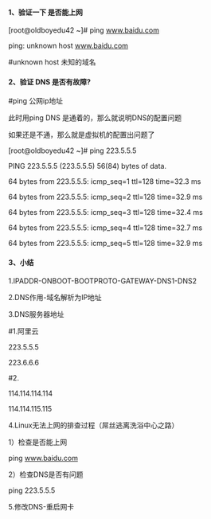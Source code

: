 #### 1、验证一下 是否能上网

\[root@oldboyedu42 ~\]\# ping  www.baidu.com

ping: unknown host www.baidu.com

\#unknown host 未知的域名

#### 2、验证 DNS 是否有故障?

\#ping 公网ip地址

此时用ping DNS 是通着的，那么就说明DNS的配置问题

如果还是不通，那么就是虚拟机的配置出问题了

\[root@oldboyedu42 ~\]\# ping  223.5.5.5

PING 223.5.5.5 \(223.5.5.5\) 56\(84\) bytes of data.

64 bytes from 223.5.5.5: icmp\_seq=1 ttl=128 time=32.3 ms

64 bytes from 223.5.5.5: icmp\_seq=2 ttl=128 time=32.9 ms

64 bytes from 223.5.5.5: icmp\_seq=3 ttl=128 time=32.4 ms

64 bytes from 223.5.5.5: icmp\_seq=4 ttl=128 time=32.7 ms

64 bytes from 223.5.5.5: icmp\_seq=5 ttl=128 time=32.9 ms

#### 3、小结

1.IPADDR-ONBOOT-BOOTPROTO-GATEWAY-DNS1-DNS2

2.DNS作用-域名解析为IP地址

3.DNS服务器地址

\#1.阿里云

223.5.5.5

223.6.6.6

\#2.

114.114.114.114

114.114.115.115

4.Linux无法上网的排查过程（屌丝逃离洗浴中心之路）

1）检查是否能上网

ping www.baidu.com

2）检查DNS是否有问题

ping 223.5.5.5

5.修改DNS-重启网卡

